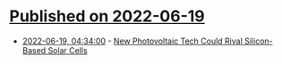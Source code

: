 # [Published on 2022-06-19](index.md)

* [2022-06-19, 04:34:00](https://hardware.slashdot.org/story/22/06/19/004256/new-photovoltaic-tech-could-rival-silicon-based-solar-cells?utm_source=rss1.0mainlinkanon&utm_medium=feed) - [New Photovoltaic Tech Could Rival Silicon-Based Solar Cells](https://hardware.slashdot.org/story/22/06/19/004256/new-photovoltaic-tech-could-rival-silicon-based-solar-cells?utm_source=rss1.0mainlinkanon&utm_medium=feed)
